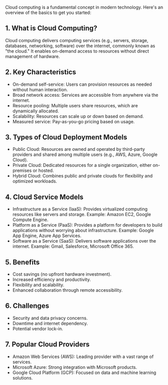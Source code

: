 Cloud computing is a fundamental concept in modern technology. Here's an overview of the basics to get you started:

## 1. What is Cloud Computing?
Cloud computing delivers computing services (e.g., servers, storage, databases, networking, software) over the internet, commonly known as "the cloud."
It enables on-demand access to resources without direct management of hardware.
## 2. Key Characteristics
* On-demand self-service: Users can provision resources as needed without human interaction.
* Broad network access: Services are accessible from anywhere via the internet.
* Resource pooling: Multiple users share resources, which are dynamically allocated.
* Scalability: Resources can scale up or down based on demand.
* Measured service: Pay-as-you-go pricing based on usage.
## 3. Types of Cloud Deployment Models
* Public Cloud: Resources are owned and operated by third-party providers and shared among multiple users (e.g., AWS, Azure, Google Cloud).
* Private Cloud: Dedicated resources for a single organization, either on-premises or hosted.
* Hybrid Cloud: Combines public and private clouds for flexibility and optimized workloads.
## 4. Cloud Service Models
* Infrastructure as a Service (IaaS):
  Provides virtualized computing resources like servers and storage.
  Example: Amazon EC2, Google Compute Engine.
* Platform as a Service (PaaS):
  Provides a platform for developers to build applications without worrying about infrastructure.
  Example: Google App Engine, Azure App Services.
* Software as a Service (SaaS):
  Delivers software applications over the internet.
  Example: Gmail, Salesforce, Microsoft Office 365.
## 5. Benefits
* Cost savings (no upfront hardware investment).
* Increased efficiency and productivity.
* Flexibility and scalability.
* Enhanced collaboration through remote accessibility.
## 6. Challenges
* Security and data privacy concerns.
* Downtime and internet dependency.
* Potential vendor lock-in.
## 7. Popular Cloud Providers
* Amazon Web Services (AWS): Leading provider with a vast range of services.
* Microsoft Azure: Strong integration with Microsoft products.
* Google Cloud Platform (GCP): Focused on data and machine learning solutions.
